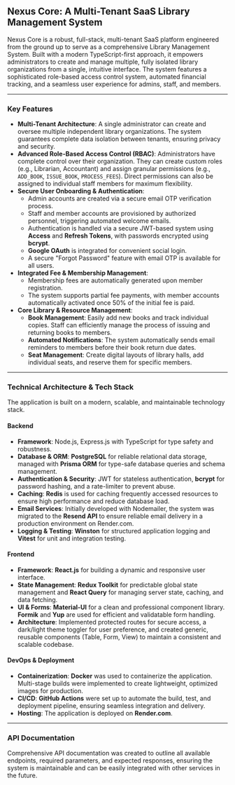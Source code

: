 ## Nexus Core: A Multi-Tenant SaaS Library Management System

Nexus Core is a robust, full-stack, multi-tenant SaaS platform engineered from the ground up to serve as a comprehensive Library Management System. Built with a modern TypeScript-first approach, it empowers administrators to create and manage multiple, fully isolated library organizations from a single, intuitive interface. The system features a sophisticated role-based access control system, automated financial tracking, and a seamless user experience for admins, staff, and members.

---

### Key Features

- **Multi-Tenant Architecture**: A single administrator can create and oversee multiple independent library organizations. The system guarantees complete data isolation between tenants, ensuring privacy and security.
- **Advanced Role-Based Access Control (RBAC)**: Administrators have complete control over their organization. They can create custom roles (e.g., Librarian, Accountant) and assign granular permissions (e.g., `ADD_BOOK`, `ISSUE_BOOK`, `PROCESS_FEES`). Direct permissions can also be assigned to individual staff members for maximum flexibility.
- **Secure User Onboarding & Authentication**:
  - Admin accounts are created via a secure email OTP verification process.
  - Staff and member accounts are provisioned by authorized personnel, triggering automated welcome emails.
  - Authentication is handled via a secure JWT-based system using **Access** and **Refresh Tokens**, with passwords encrypted using **bcrypt**.
  - **Google OAuth** is integrated for convenient social login.
  - A secure "Forgot Password" feature with email OTP is available for all users.
- **Integrated Fee & Membership Management**:
  - Membership fees are automatically generated upon member registration.
  - The system supports partial fee payments, with member accounts automatically activated once 50% of the initial fee is paid.
- **Core Library & Resource Management**:
  - **Book Management**: Easily add new books and track individual copies. Staff can efficiently manage the process of issuing and returning books to members.
  - **Automated Notifications**: The system automatically sends email reminders to members before their book return due dates.
  - **Seat Management**: Create digital layouts of library halls, add individual seats, and reserve them for specific members.

---

### Technical Architecture & Tech Stack

The application is built on a modern, scalable, and maintainable technology stack.

#### **Backend**

- **Framework**: Node.js, Express.js with TypeScript for type safety and robustness.
- **Database & ORM**: **PostgreSQL** for reliable relational data storage, managed with **Prisma ORM** for type-safe database queries and schema management.
- **Authentication & Security**: JWT for stateless authentication, **bcrypt** for password hashing, and a rate-limiter to prevent abuse.
- **Caching**: **Redis** is used for caching frequently accessed resources to ensure high performance and reduce database load.
- **Email Services**: Initially developed with Nodemailer, the system was migrated to the **Resend API** to ensure reliable email delivery in a production environment on Render.com.
- **Logging & Testing**: **Winston** for structured application logging and **Vitest** for unit and integration testing.

#### **Frontend**

- **Framework**: **React.js** for building a dynamic and responsive user interface.
- **State Management**: **Redux Toolkit** for predictable global state management and **React Query** for managing server state, caching, and data fetching.
- **UI & Forms**: **Material-UI** for a clean and professional component library. **Formik** and **Yup** are used for efficient and validatable form handling.
- **Architecture**: Implemented protected routes for secure access, a dark/light theme toggler for user preference, and created generic, reusable components (Table, Form, View) to maintain a consistent and scalable codebase.

#### **DevOps & Deployment**

- **Containerization**: **Docker** was used to containerize the application. Multi-stage builds were implemented to create lightweight, optimized images for production.
- **CI/CD**: **GitHub Actions** were set up to automate the build, test, and deployment pipeline, ensuring seamless integration and delivery.
- **Hosting**: The application is deployed on **Render.com**.

---

### API Documentation

Comprehensive API documentation was created to outline all available endpoints, required parameters, and expected responses, ensuring the system is maintainable and can be easily integrated with other services in the future.
